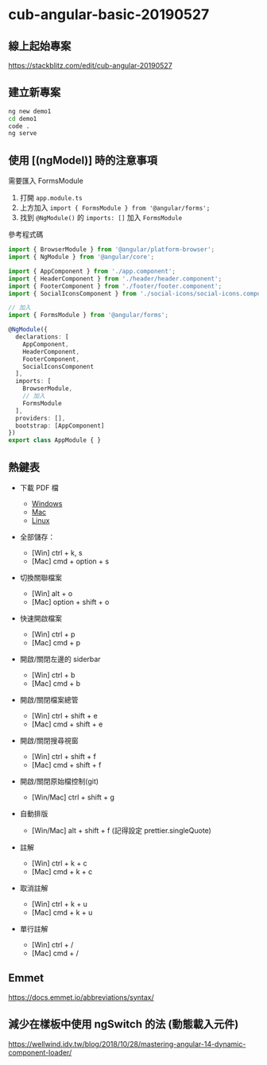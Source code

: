# cub-angular-basic-20190527

## 線上起始專案

https://stackblitz.com/edit/cub-angular-20190527

## 建立新專案

```bash
ng new demo1
cd demo1
code .
ng serve
```

## 使用 [(ngModel)] 時的注意事項

需要匯入 FormsModule

1. 打開 `app.module.ts`
2. 上方加入 `import { FormsModule } from '@angular/forms';`
3. 找到 `@NgModule()` 的 `imports: []` 加入 `FormsModule`

參考程式碼

```typescript
import { BrowserModule } from '@angular/platform-browser';
import { NgModule } from '@angular/core';

import { AppComponent } from './app.component';
import { HeaderComponent } from './header/header.component';
import { FooterComponent } from './footer/footer.component';
import { SocialIconsComponent } from './social-icons/social-icons.component';

// 加入
import { FormsModule } from '@angular/forms';

@NgModule({
  declarations: [
    AppComponent,
    HeaderComponent,
    FooterComponent,
    SocialIconsComponent
  ],
  imports: [
    BrowserModule,
    // 加入
    FormsModule
  ],
  providers: [],
  bootstrap: [AppComponent]
})
export class AppModule { }
```


## 熱鍵表

- 下載 PDF 檔
    - [Windows](https://code.visualstudio.com/shortcuts/keyboard-shortcuts-windows.pdf)
    - [Mac](https://code.visualstudio.com/shortcuts/keyboard-shortcuts-macos.pdf)
    - [Linux](https://code.visualstudio.com/shortcuts/keyboard-shortcuts-linux.pdf)

- 全部儲存：
    - [Win] ctrl + k, s
    - [Mac] cmd + option + s

- 切換關聯檔案
    - [Win] alt + o
    - [Mac] option + shift + o

- 快速開啟檔案
    - [Win] ctrl + p
    - [Mac] cmd + p

- 開啟/關閉左邊的 siderbar
    - [Win] ctrl + b
    - [Mac] cmd + b

- 開啟/關閉檔案總管
    - [Win] ctrl + shift + e
    - [Mac] cmd + shift + e

- 開啟/關閉搜尋視窗
    - [Win] ctrl + shift + f
    - [Mac] cmd + shift + f

- 開啟/關閉原始檔控制(git)
    - [Win/Mac] ctrl + shift + g

- 自動排版
    - [Win/Mac] alt + shift + f (記得設定 prettier.singleQuote)

- 註解
    - [Win] ctrl + k + c
    - [Mac] cmd + k + c

- 取消註解
    - [Win] ctrl + k + u
    - [Mac] cmd + k + u

- 單行註解
    - [Win] ctrl + /
    - [Mac] cmd + /

## Emmet

https://docs.emmet.io/abbreviations/syntax/

## 減少在樣板中使用 ngSwitch 的法 (動態載入元件)

https://wellwind.idv.tw/blog/2018/10/28/mastering-angular-14-dynamic-component-loader/